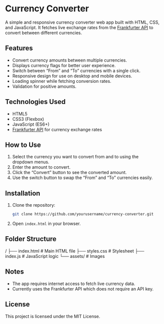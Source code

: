 # Currency Converter

A simple and responsive currency converter web app built with HTML, CSS, and JavaScript. It fetches live exchange rates from the [Frankfurter API](https://www.frankfurter.app/) to convert between different currencies.

## Features

- Convert currency amounts between multiple currencies.
- Displays currency flags for better user experience.
- Switch between “From” and “To” currencies with a single click.
- Responsive design for use on desktop and mobile devices.
- Loading spinner while fetching conversion rates.
- Validation for positive amounts.

## Technologies Used

- HTML5
- CSS3 (Flexbox)
- JavaScript (ES6+)
- [Frankfurter API](https://www.frankfurter.app/) for currency exchange rates

## How to Use

1. Select the currency you want to convert from and to using the dropdown menus.
2. Enter the amount to convert.
3. Click the “Convert” button to see the converted amount.
4. Use the switch button to swap the “From” and “To” currencies easily.

## Installation

1. Clone the repository:
   ```bash
   git clone https://github.com/yourusername/currency-converter.git
   ```

2. Open `index.html` in your browser.

## Folder Structure

/
├── index.html         # Main HTML file
├── styles.css         # Stylesheet
├── index.js           # JavaScript logic
└── assets/            # Images


## Notes

- The app requires internet access to fetch live currency data.
- Currently uses the Frankfurter API which does not require an API key.

## License

This project is licensed under the MIT License.
